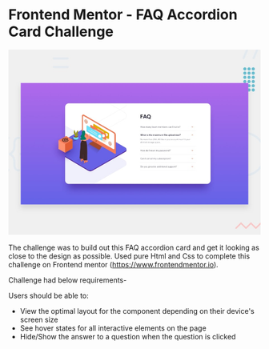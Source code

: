 # Frontend Mentor - FAQ Accordion Card Challenge

![Design preview for the FAQ Accordion Card coding challenge](./design/desktop-preview.jpg)

The challenge was to build out this FAQ accordion card and get it looking as close to the design as possible. Used pure Html and Css to complete this challenge on Frontend mentor (https://www.frontendmentor.io).


Challenge had below requirements-

Users should be able to:

- View the optimal layout for the component depending on their device's screen size
- See hover states for all interactive elements on the page
- Hide/Show the answer to a question when the question is clicked
